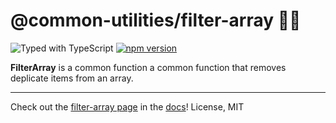 # @common-utilities/filter-array 🧰🧹

![Typed with TypeScript](https://flat.badgen.net/badge/icon/Typed?icon=typescript&label&labelColor=blue&color=555555)
[![npm version](https://badge.fury.io/js/%40common-utilities%2Ffilter-array.svg)](https://badge.fury.io/js/%40common-utilities%2Ffilter-array)

**FilterArray** is a common function a common function that removes deplicate items from an array.

---

Check out the [filter-array page](https://www.common-utilities.com/utilities/packages/filter-array) in the [docs](https://www.common-utilities.com)! License, MIT